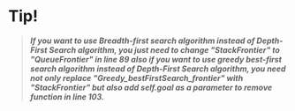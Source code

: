 # Tip!

> ***If you want to use Breadth-first search algorithm instead of Depth-First Search algorithm, you just need to change "StackFrontier" to "QueueFrontier" in line 89
> also if you want to use greedy best-first search algorithm instead of Depth-First Search algorithm, you need not only replace "Greedy_bestFirstSearch_frontier" with "StackFrontier" but also add self.goal as a parameter to remove function in line 103.***
